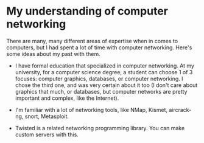 # My understanding of computer networking

There are many, many different areas of expertise when in comes to computers, but I had spent a lot of time with computer networking.  Here's some ideas about my past with them.

- I have formal education that specialized in computer networking.  At my university, for a computer science degree, a student can choose 1 of 3 focuses: computer graphics, databases, or computer networking.  I chose the third one, and was very certain about it too (I don't care about graphics that much, or databases, but computer networks are pretty important and complex, like the Internet).

- I'm familiar with a lot of networking tools, like NMap, Kismet, aircrack-ng, snort, Metasploit.

- Twisted is a related networking programming library.  You can make custom servers with this.
